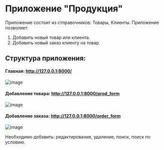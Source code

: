 # Приложение "Продукция"
Приложение состоит из стправочников: Товары, Клиенты.
Приложение позволяет:
1. Добавить новый товар или клиента.
2. Добавить новый заказ клиенту на товар.

## Структура приложения:
#### Главная: http://127.0.0.1:8000/
![image](https://github.com/SergeyGzhegoz/products2/assets/5243852/141df3ed-f1eb-491d-b170-4cfba0d88f82)

#### Добавление товара: http://127.0.0.1:8000/prod_form
![image](https://github.com/SergeyGzhegoz/products2/assets/5243852/044556f7-2a77-46a9-92d0-115044b5afc1)

#### Добавление заказа: http://127.0.0.1:8000/order_form
![image](https://github.com/SergeyGzhegoz/products2/assets/5243852/2a2be8a7-ffe3-4b85-96fe-0129e2361db6)

Необходимо добавить: редактирование, удаление, поиск, поиск по условию.

